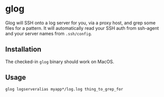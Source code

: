 # glog

Glog will SSH onto a log server for you, via a proxy host, and grep some files for a pattern. It will automatically read your SSH auth from ssh-agent and your server names from `.ssh/config`.

## Installation

The checked-in `glog` binary should work on MacOS.

## Usage

`glog logserveralias myapp*/log.log thing_to_grep_for`
